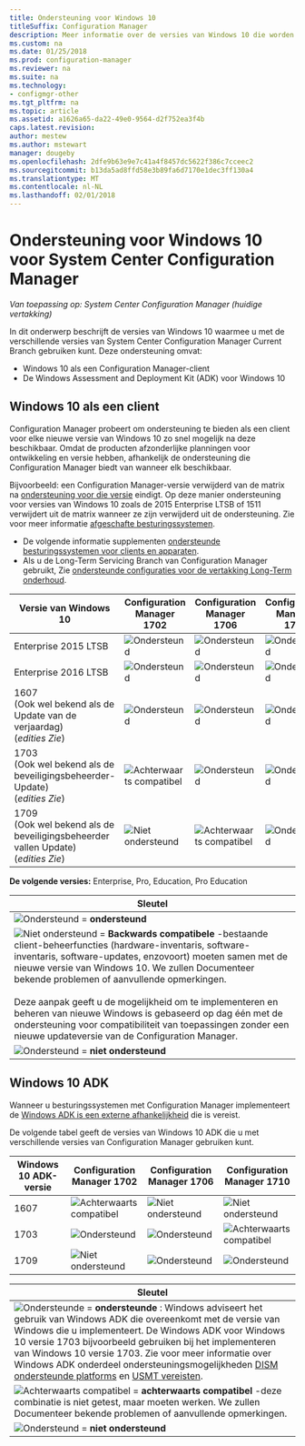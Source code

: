 ```yaml
---
title: Ondersteuning voor Windows 10
titleSuffix: Configuration Manager
description: Meer informatie over de versies van Windows 10 die worden ondersteund als clients of voor OSD met System Center Configuration Manager.
ms.custom: na
ms.date: 01/25/2018
ms.prod: configuration-manager
ms.reviewer: na
ms.suite: na
ms.technology:
- configmgr-other
ms.tgt_pltfrm: na
ms.topic: article
ms.assetid: a1626a65-da22-49e0-9564-d2f752ea3f4b
caps.latest.revision: 
author: mestew
ms.author: mstewart
manager: dougeby
ms.openlocfilehash: 2dfe9b63e9e7c41a4f8457dc5622f386c7cceec2
ms.sourcegitcommit: b13da5ad8ffd58e3b89fa6d7170e1dec3ff130a4
ms.translationtype: MT
ms.contentlocale: nl-NL
ms.lasthandoff: 02/01/2018
---
```

# <a name="support-for-windows-10-for-system-center-configuration-manager"></a>Ondersteuning voor Windows 10 voor System Center Configuration Manager  

*Van toepassing op: System Center Configuration Manager (huidige vertakking)*


 In dit onderwerp beschrijft de versies van Windows 10 waarmee u met de verschillende versies van System Center Configuration Manager Current Branch gebruiken kunt. Deze ondersteuning omvat:
 -  Windows 10 als een Configuration Manager-client
 -  De Windows Assessment and Deployment Kit (ADK) voor Windows 10

## <a name="windows-10-as-a-client"></a>Windows 10 als een client
Configuration Manager probeert om ondersteuning te bieden als een client voor elke nieuwe versie van Windows 10 zo snel mogelijk na deze beschikbaar. Omdat de producten afzonderlijke planningen voor ontwikkeling en versie hebben, afhankelijk de ondersteuning die Configuration Manager biedt van wanneer elk beschikbaar.

Bijvoorbeeld: een Configuration Manager-versie verwijderd van de matrix na [ondersteuning voor die versie](/sccm/core/servers/manage/current-branch-versions-supported) eindigt. Op deze manier ondersteuning voor versies van Windows 10 zoals de 2015 Enterprise LTSB of 1511 verwijdert uit de matrix wanneer ze zijn verwijderd uit de ondersteuning. Zie voor meer informatie [afgeschafte besturingssystemen](/sccm/core/plan-design/changes/deprecated/removed-and-deprecated-client#deprecated-client-operating-systems).


-   De volgende informatie supplementen [ondersteunde besturingssystemen voor clients en apparaten](/sccm/core/plan-design/configs/supported-operating-systems-for-clients-and-devices).
-   Als u de Long-Term Servicing Branch van Configuration Manager gebruikt, Zie [ondersteunde configuraties voor de vertakking Long-Term onderhoud](/sccm/core/understand/supported-configurations-for-ltsb).

|Versie van Windows 10                    |  Configuration Manager 1702          |    Configuration Manager 1706 |Configuration Manager 1710          |  
|---------------------|-----|-----|-----|
|Enterprise 2015 LTSB                   |![Ondersteund](media/green_check.png) |![Ondersteund](media/green_check.png) | ![Ondersteund](media/green_check.png) |
|Enterprise 2016 LTSB                   |![Ondersteund](media/green_check.png) |![Ondersteund](media/green_check.png) | ![Ondersteund](media/green_check.png) |
|1607   <br />(Ook wel bekend als de Update van de verjaardag)<br />(*edities Zie*)   |![Ondersteund](media/green_check.png) |![Ondersteund](media/green_check.png)            |![Ondersteund](media/green_check.png) |
|1703   <br />(Ook wel bekend als de beveiligingsbeheerder-Update)<br />(*edities Zie*)      |![Achterwaarts compatibel](media/blue_compat.png) |![Ondersteund](media/green_check.png) | ![Ondersteund](media/green_check.png) |
|1709   <br />(Ook wel bekend als de beveiligingsbeheerder vallen Update)<br />(*edities Zie*) |![Niet ondersteund](media/Red_X.png)   |![Achterwaarts compatibel](media/blue_compat.png) | ![Ondersteund](media/green_check.png) |



**De volgende versies:** Enterprise, Pro, Education, Pro Education   

|Sleutel|
|--|
|![Ondersteund](media/green_check.png) = **ondersteund**  |
|![Niet ondersteund](media/blue_compat.png)  = **Backwards compatibele** -bestaande client-beheerfuncties (hardware-inventaris, software-inventaris, software-updates, enzovoort) moeten samen met de nieuwe versie van Windows 10. We zullen Documenteer bekende problemen of aanvullende opmerkingen. <br><br>Deze aanpak geeft u de mogelijkheid om te implementeren en beheren van nieuwe Windows is gebaseerd op dag één met de ondersteuning voor compatibiliteit van toepassingen zonder een nieuwe updateversie van de Configuration Manager. |
|![Ondersteund](media/Red_X.png) = **niet ondersteund**|


## <a name="windows-10-adk"></a>Windows 10 ADK
Wanneer u besturingssystemen met Configuration Manager implementeert de [Windows ADK is een externe afhankelijkheid](/sccm/osd/plan-design/infrastructure-requirements-for-operating-system-deployment) die is vereist.

De volgende tabel geeft de versies van Windows 10 ADK die u met verschillende versies van Configuration Manager gebruiken kunt.

|Windows 10 ADK-versie  |Configuration Manager 1702   |Configuration Manager 1706 |Configuration Manager 1710 |
|--------------------|-----|-----|-----|
|1607  |![Achterwaarts compatibel](media/blue_compat.png) |![Niet ondersteund](media/Red_X.png)| ![Niet ondersteund](media/Red_X.png) |
|1703  |![Ondersteund](media/green_check.png)            |![Ondersteund](media/green_check.png) | ![Achterwaarts compatibel](media/blue_compat.png)|
|1709  |![Niet ondersteund](media/Red_X.png)              |![Ondersteund](media/green_check.png) | ![Ondersteund](media/green_check.png)|

|Sleutel|
|--|
|![Ondersteunde](media/green_check.png) = **ondersteunde** : Windows adviseert het gebruik van Windows ADK die overeenkomt met de versie van Windows die u implementeert. De Windows ADK voor Windows 10 versie 1703 bijvoorbeeld gebruiken bij het implementeren van Windows 10 versie 1703. Zie voor meer informatie over Windows ADK onderdeel ondersteuningsmogelijkheden [DISM ondersteunde platforms](https://docs.microsoft.com/windows-hardware/manufacture/desktop/dism-supported-platforms) en [USMT vereisten](https://docs.microsoft.com/windows/deployment/usmt/usmt-requirements#bkmk-1). |
|![Achterwaarts compatibel](media/blue_compat.png)  = **achterwaarts compatibel** -deze combinatie is niet getest, maar moeten werken. We zullen Documenteer bekende problemen of aanvullende opmerkingen. |
|![Ondersteund](media/Red_X.png) = **niet ondersteund**|
